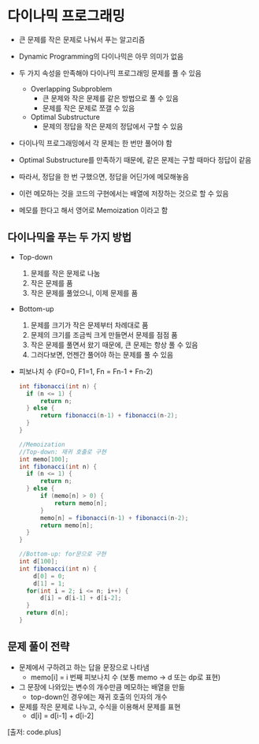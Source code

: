 # 다이나믹 프로그래밍

- 큰 문제를 작은 문제로 나눠서 푸는 알고리즘
- Dynamic Programming의 다이나믹은 아무 의미가 없음

- 두 가지 속성을 만족해야 다이나믹 프로그래밍 문제를 풀 수 있음
  - Overlapping Subproblem
    - 큰 문제와 작은 문제를 같은 방법으로 풀 수 있음
    - 문제를 작은 문제로 쪼갤 수 있음
  - Optimal Substructure
    - 문제의 정답을 작은 문제의 정답에서 구할 수 있음



- 다이나믹 프로그래밍에서 각 문제는 한 번만 풀어야 함
- Optimal Substructure를 만족하기 때문에, 같은 문제는 구할 때마다 정답이 같음
- 따라서, 정답을 한 번 구했으면, 정답을 어딘가에 메모해놓음
- 이런 메모하는 것을 코드의 구현에서는 배열에 저장하는 것으로 할 수 있음
- 메모를 한다고 해서 영어로 Memoization 이라고 함



## 다이나믹을 푸는 두 가지 방법

- Top-down
  1. 문제를 작은 문제로 나눔
  2. 작은 문제를 품
  3. 작은 문제를 풀었으니, 이제 문제를 품
- Bottom-up
  1. 문제를 크기가 작은 문제부터 차례대로 품
  2. 문제의 크기를 조금씩 크게 만들면서 문제를 점점 품
  3. 작은 문제를 풀면서 왔기 때문에, 큰 문제는 항상 풀 수 있음
  4. 그러다보면, 언젠간 풀어야 하는 문제를 풀 수 있음

- 피보나치 수 (F0=0, F1=1, Fn = Fn-1 + Fn-2)

  ```java
  int fibonacci(int n) {
  	if (n <= 1) {
  		return n;
  	} else {
  		return fibonacci(n-1) + fibonacci(n-2);
  	}
  }
  
  //Memoization 
  //Top-down: 재귀 호출로 구현
  int memo[100];
  int fibonacci(int n) {
  	if (n <= 1) {
  		return n;
  	} else {
  		if (memo[n] > 0) {
  			return memo[n];
  		}
  		memo[n] = fibonacci(n-1) + fibonacci(n-2);
  		return memo[n];
  	}
  }
  
  //Bottom-up: for문으로 구현
  int d[100];
  int fibonacci(int n) {
      d[0] = 0;
      d[1] = 1;
  	for(int i = 2; i <= n; i++) {
  		d[i] = d[i-1] + d[i-2];
  	}
  	return d[n];
  }
  ```



## 문제 풀이 전략

- 문제에서 구하려고 하는 답을 문장으로 나타냄
  - memo[i] = i 번째 피보나치 수 (보통 memo -> d 또는 dp로 표현)
- 그 문장에 나와있는 변수의 개수만큼 메모하는 배열을 만듦
  - top-down인 경우에는 재귀 호출의 인자의 개수
- 문제를 작은 문제로 나누고, 수식을 이용해서 문제를 표현
  - d[i] = d[i-1] + d[i-2]





[출저: code.plus]